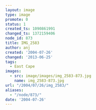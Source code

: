 ```yaml
---
layout: image
type: image
promote: 0
status: 1
created_ts: 1090861991
changed_ts: 1372159406
node_id: 873
title: IMG_2583
author: anj
created: '2004-07-26'
changed: '2013-06-25'
tags:
  - East Cape
images:
  - src: image/images/img_2583-873.jpg
    name: img_2583-873.jpg
url: "/2004/07/26/img_2583/"
aliases:
  - "/node/873/"
date: '2004-07-26'
---
```


